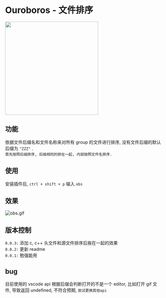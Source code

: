 # Ouroboros - 文件排序

<a href="https://sm.ms/image/PNtcf2IhwuzioXT" target="_blank"><img src="https://s2.loli.net/2022/01/09/PNtcf2IhwuzioXT.png" width = "300" height = "300" ></a>

## 功能

依据文件后缀名和文件名称来对所有 group 的文件进行排序, 没有文件后缀的默认后缀为 `"ZZZ"` .  
`首先按照后缀排序, 后缀相同的排在一起, 内部按照文件名排序.`

## 使用

安装插件后, `ctrl + shift + p` 输入 `obs`

## 效果

![obs.gif](https://s2.loli.net/2022/01/09/tQEVYIJqFwjairg.gif)

## 版本控制

`0.0.3:` 添加 c, c++ 头文件和源文件排序后挨在一起的效果  
`0.0.2:` 更新 readme  
`0.0.1:` 勉强能用

## bug

目前使用的 vscode api 根据后缀会判断打开的不是一个 editor, 比如打开 gif 文件, 导致返回 undefined, 不符合预期, `尝试更换其他api`
